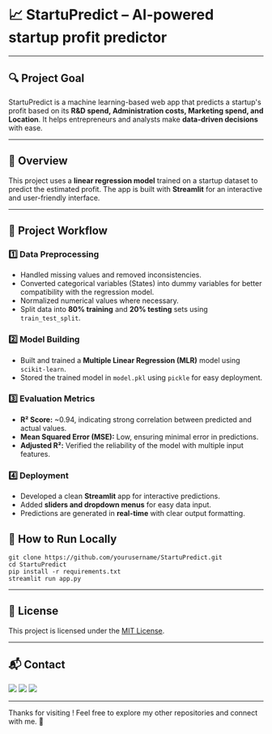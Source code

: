 # 📈 StartuPredict – AI-powered startup profit predictor  

---

## 🔍 Project Goal 
StartuPredict is a machine learning-based web app that predicts a startup's profit based on its **R&D spend, Administration costs, Marketing spend, and Location**. It helps entrepreneurs and analysts make **data-driven decisions** with ease.  

---

## 📖 Overview  
This project uses a **linear regression model** trained on a startup dataset to predict the estimated profit. The app is built with **Streamlit** for an interactive and user-friendly interface.  

---

## 🔄 Project Workflow  

### **1️⃣ Data Preprocessing**  
- Handled missing values and removed inconsistencies.  
- Converted categorical variables (States) into dummy variables for better compatibility with the regression model.  
- Normalized numerical values where necessary.  
- Split data into **80% training** and **20% testing** sets using `train_test_split`.

### **2️⃣ Model Building**  
- Built and trained a **Multiple Linear Regression (MLR)** model using `scikit-learn`.  
- Stored the trained model in `model.pkl` using `pickle` for easy deployment.  

### **3️⃣ Evaluation Metrics**  
- **R² Score:** ~0.94, indicating strong correlation between predicted and actual values.  
- **Mean Squared Error (MSE):** Low, ensuring minimal error in predictions.  
- **Adjusted R²:** Verified the reliability of the model with multiple input features.

### **4️⃣ Deployment**  
- Developed a clean **Streamlit** app for interactive predictions.  
- Added **sliders and dropdown menus** for easy data input.  
- Predictions are generated in **real-time** with clear output formatting.  


## 📌 How to Run Locally  

```
git clone https://github.com/yourusername/StartuPredict.git
cd StartuPredict
pip install -r requirements.txt
streamlit run app.py
```

---

## 📄 License

This project is licensed under the [MIT License](LICENSE).

---

## 📬 Contact

<p>
  <a href="mailto:aradhyaray99@gmail.com"><img src="https://img.shields.io/badge/Email-D14836?style=for-the-badge&logo=gmail&logoColor=white" /></a>
  <a href="www.linkedin.com/in/rayaradhya"><img src="https://img.shields.io/badge/LinkedIn-blue?style=for-the-badge&logo=linkedin&logoColor=white" /></a>
  <a href="https://github.com/AradhyaRay05"><img src="https://img.shields.io/badge/GitHub-181717?style=for-the-badge&logo=github&logoColor=white" /></a>
</p>

---

Thanks for visiting ! Feel free to explore my other repositories and connect with me. 🚀
